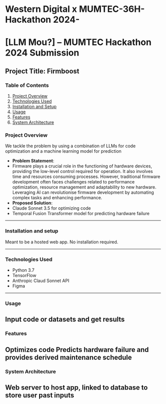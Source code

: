 # Western Digital x MUMTEC-36H-Hackathon 2024-
# [LLM Mou?] – MUMTEC Hackathon 2024 Submission

## Project Title: Firmboost

### Table of Contents
1. [Project Overview](#project-overview)
2. [Technologies Used](#technologies-used)
3. [Installation and Setup](#installation-and-setup)
4. [Usage](#usage)
5. [Features](#features)
6. [System Architecture](#system-architecture)

### Project Overview
We tackle the problem by using a combination of LLMs for code optimization and a machine learning model for prediction

- **Problem Statement**:
- Firmware plays a crucial role in the functioning of hardware devices, providing the low-level
control required for operation. It also involves time and resources consuming processes. However,
traditional firmware development often faces challenges related to performance optimization,
resource management and adaptability to new hardware. Leveraging AI can revolutionise firmware
development by automating complex tasks and enhancing performance.
- **Proposed Solution**: 
- Claude Sonnet 3.5 for optimizing code
- Temporal Fusion Transformer model for predicting hardware failure

---

### Installation and setup

Meant to be a hosted web app. No installation required.

--- 
### Technologies Used

- Python 3.7
- TensorFlow
- Anthropic Claud Sonnet API
- Figma

--- 
### Usage
Input code or datasets and get results
--- 

### Features
Optimizes code
Predicts hardware failure and provides derived maintenance schedule
--- 

### System Architecture
Web server to host app, linked to database to store user past inputs
--- 


